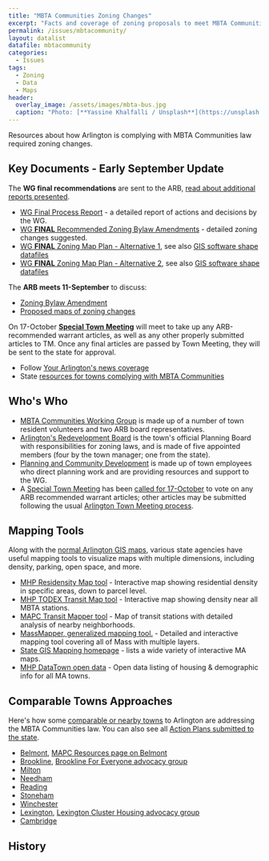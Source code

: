 ```yaml
---
title: "MBTA Communities Zoning Changes"
excerpt: "Facts and coverage of zoning proposals to meet MBTA Communities law."
permalink: /issues/mbtacommunity/
layout: datalist
datafile: mbtacommunity
categories:
  - Issues
tags:
  - Zoning
  - Data
  - Maps
header:
  overlay_image: /assets/images/mbta-bus.jpg
  caption: "Photo: [**Yassine Khalfalli / Unsplash**](https://unsplash.com/photos/suWo7aT9nqE)"
---
```


Resources about how Arlington is complying with MBTA Communities law required zoning changes.

## Key Documents - Early September Update

The **WG final recommendations** are sent to the ARB, [read about additional reports presented](/townhall/mbta-udpates2/).

- [WG Final Process Report](https://www.arlingtonma.gov/home/showpublisheddocument/66621/638295974594270000) - a detailed report of actions and decisions by the WG.
- [WG **FINAL** Recommended Zoning Bylaw Amendments](https://www.arlingtonma.gov/home/showpublisheddocument/66579/638296112612334760) - detailed zoning changes suggested.
- [WG **FINAL** Zoning Map Plan - Alternative 1](https://www.arlingtonma.gov/home/showpublisheddocument/66583/638290929702230000), see also [GIS software shape datafiles](https://arlingtonma-my.sharepoint.com/:x:/g/personal/jenniferjs_town_arlington_ma_us/EVLGZnEmcyhGlmlpAUetBDIBmvMM_6QJS-IgDtaCbFUe4g?e=UC2hv7)
- [WG **FINAL** Zoning Map Plan - Alternative 2](https://www.arlingtonma.gov/home/showpublisheddocument/66585/638290929950500000), see also [GIS software shape datafiles](https://arlingtonma-my.sharepoint.com/:x:/g/personal/jenniferjs_town_arlington_ma_us/ERjlrMFiZEVGgON0IHdb1DUB4lmcuz9clm8ajtKxrEad1A?e=0Hoebm)

The **ARB meets 11-September** to discuss:

- [Zoning Bylaw Amendment](https://www.arlingtonma.gov/Home/Components/News/News/13533/3864?backlist=%2ftown-governance%2fboards-and-committees%2fredevelopment-board)
- [Proposed maps of zoning changes](https://www.arlingtonma.gov/Home/Components/News/News/12760/3864?backlist=%2ftown-governance%2fboards-and-committees%2fredevelopment-board)

On 17-October [**Special Town Meeting**](https://www.arlingtonma.gov/Home/Components/News/News/13495/3819) will meet to take up any ARB-recommended warrant articles, as well as any other properly submitted articles to TM.  Once any final articles are passed by Town Meeting, they will be sent to the state for approval.

- Follow [Your Arlington's news coverage](https://yourarlington.com/arlington-archives/town-school/planning.html)
- State [resources for towns complying with MBTA Communities](https://www.mass.gov/info-details/resources-for-mbta-communities)

## Who's Who

- [MBTA Communities Working Group](https://www.arlingtonma.gov/Home/Components/News/News/12760/16) is made up of a number of town resident volunteers and two ARB board representatives.
- [Arlington's Redevelopment Board](https://www.arlingtonma.gov/town-governance/boards-and-committees/redevelopment-board) is the town's official Planning Board with responsibilities for zoning laws, and is made of five appointed members (four by the town manager; one from the state).
- [Planning and Community Development](https://www.arlingtonma.gov/departments/planning-community-development) is made up of town employees who direct planning work and are providing resources and support to the WG.
- A [Special Town Meeting](https://www.arlingtonma.gov/town-governance/town-meeting) has been [called for 17-October](https://www.arlingtonma.gov/Home/Components/News/News/13495/3819) to vote on any ARB recommended warrant articles; other articles may be submitted following the usual [Arlington Town Meeting process](https://www.arlingtonma.gov/town-governance/town-meeting/members-email-list). 

## Mapping Tools

Along with the [normal Arlington GIS maps](https://www.arlingtonma.gov/departments/information-technology/geographic-information-system-gis/map-library), various state agencies have useful mapping tools to visualize maps with multiple dimensions, including density, parking, open space, and more.

- [MHP Residensity Map tool](https://residensity.mhp.net/) - Interactive map showing residential density in specific areas, down to parcel level.
- [MHP TODEX Transit Map tool](https://mhpcenterforhousingdata.shinyapps.io/todex/) - Interactive map showing density near all MBTA stations.
- [MAPC Transit Mapper tool](https://www.tstation.info/#fss/q/by_name=MASSACHUSETTS%20AVE%20@%20DANIELS%20ST) - Map of transit stations with detailed analysis of nearby neighborhoods.
- [MassMapper, generalized mapping tool.](https://maps.massgis.digital.mass.gov/MassMapper/MassMapper.html) - Detailed and interactive mapping tool covering all of Mass with multiple layers.
- [State GIS Mapping homepage](https://www.mass.gov/info-details/special-topic-web-maps) - lists a wide variety of interactive MA maps.
- [MHP DataTown open data](https://mhpcenterforhousingdata.shinyapps.io/DataTown/) - Open data listing of housing & demographic info for all MA towns.

## Comparable Towns Approaches

Here's how some [comparable or nearby towns](/comparable/) to Arlington are addressing the MBTA Communities law.  You can also see all [Action Plans submitted to the state](https://www.mass.gov/doc/submitted-section-3a-action-plans).

- [Belmont](https://www.belmont-ma.gov/mbta-communities-advisory-committee), [MAPC Resources page on Belmont](https://www.mapc.org/resource-library/belmont-multifam-zoning/)
- [Brookline](https://www.brooklinema.gov/2044/Multifamily-MBTA), [Brookline For Everyone advocacy group](https://brooklineforeveryone.com/)
- [Milton](https://www.townofmilton.org/301/Massachusetts-Bay-Transportation-Authori) 
- [Needham](https://www.needhamma.gov/5402/MBTA-Communities-Law) 
- [Reading](https://www.readingma.gov/826/MBTA-Communities-Process) 
- [Stoneham](https://www.stoneham-ma.gov/documentcenter/view/5394) 
- [Winchester](https://www.winchester.us/1090/MBTA-3A) 
- [Lexington](https://www.lexingtonma.gov/1496/Zoning-Amendments---MBTA-Communities), [Lexington Cluster Housing advocacy group](https://www.lexclusterhousing.org/)
- [Cambridge](https://www.cambridgema.gov/CDD/News/detail.aspx?path=/sitecore/content/home/cdd/news/2023/2/cambridgesubmitsinterimactionplanformbtacommunities) 

## History
